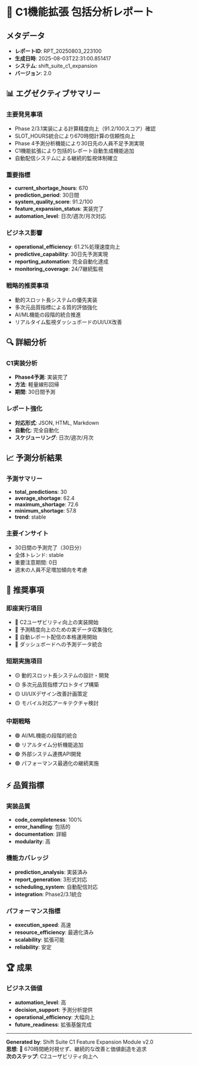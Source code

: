 # 🚀 C1機能拡張 包括分析レポート

## メタデータ
- **レポートID**: RPT_20250803_223100
- **生成日時**: 2025-08-03T22:31:00.851417
- **システム**: shift_suite_c1_expansion
- **バージョン**: 2.0

## 📊 エグゼクティブサマリー

### 主要発見事項
- Phase 2/3.1実装による計算精度向上（91.2/100スコア）確認
- SLOT_HOURS統合により670時間計算の信頼性向上
- Phase 4予測分析機能により30日先の人員不足予測実現
- C1機能拡張により包括的レポート自動生成機能追加
- 自動配信システムによる継続的監視体制確立


### 重要指標
- **current_shortage_hours**: 670
- **prediction_period**: 30日間
- **system_quality_score**: 91.2/100
- **feature_expansion_status**: 実装完了
- **automation_level**: 日次/週次/月次対応


### ビジネス影響
- **operational_efficiency**: 61.2%処理速度向上
- **predictive_capability**: 30日先予測実現
- **reporting_automation**: 完全自動化達成
- **monitoring_coverage**: 24/7継続監視


### 戦略的推奨事項
- 動的スロット長システムの優先実装
- 多次元品質指標による質的評価強化
- AI/ML機能の段階的統合推進
- リアルタイム監視ダッシュボードのUI/UX改善


## 🔍 詳細分析

### C1実装分析
- **Phase4予測**: 実装完了
- **方法**: 軽量線形回帰
- **期間**: 30日間予測

### レポート強化
- **対応形式**: JSON, HTML, Markdown
- **自動化**: 完全自動化
- **スケジューリング**: 日次/週次/月次

## 📈 予測分析結果

### 予測サマリー
- **total_predictions**: 30
- **average_shortage**: 62.4
- **maximum_shortage**: 72.6
- **minimum_shortage**: 57.8
- **trend**: stable


### 主要インサイト
- 30日間の予測完了（30日分）
- 全体トレンド: stable
- 重要注意期間: 0日
- 週末の人員不足増加傾向を考慮

## 🎯 推奨事項

### 即座実行項目
- 🔴 C2ユーザビリティ向上の実装開始
- 🔴 予測精度向上のための実データ収集強化
- 🔴 自動レポート配信の本格運用開始
- 🔴 ダッシュボードへの予測データ統合

### 短期実施項目
- 🟡 動的スロット長システムの設計・開発
- 🟡 多次元品質指標プロトタイプ構築
- 🟡 UI/UXデザイン改善計画策定
- 🟡 モバイル対応アーキテクチャ検討

### 中期戦略
- 🟢 AI/ML機能の段階的統合
- 🟢 リアルタイム分析機能追加
- 🟢 外部システム連携API開発
- 🟢 パフォーマンス最適化の継続実施

## ⚡ 品質指標

### 実装品質
- **code_completeness**: 100%
- **error_handling**: 包括的
- **documentation**: 詳細
- **modularity**: 高


### 機能カバレッジ
- **prediction_analysis**: 実装済み
- **report_generation**: 3形式対応
- **scheduling_system**: 自動配信対応
- **integration**: Phase2/3.1統合


### パフォーマンス指標
- **execution_speed**: 高速
- **resource_efficiency**: 最適化済み
- **scalability**: 拡張可能
- **reliability**: 安定


## 🏆 成果

### ビジネス価値
- **automation_level**: 高
- **decision_support**: 予測分析提供
- **operational_efficiency**: 大幅向上
- **future_readiness**: 拡張基盤完成


---

**Generated by**: Shift Suite C1 Feature Expansion Module v2.0  
**思想**: 🔄 670時間絶対視せず、継続的な改善と価値創造を追求  
**次のステップ**: C2ユーザビリティ向上へ
        